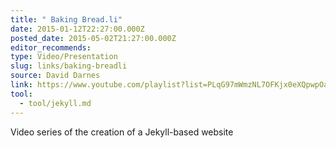 ```yaml
---
title: " Baking Bread.li"
date: 2015-01-12T22:27:00.000Z
posted_date: 2015-05-02T21:27:00.000Z
editor_recommends:
type: Video/Presentation
slug: links/baking-breadli
source: David Darnes
link: https://www.youtube.com/playlist?list=PLqG97mWmzNL7OFKjx0eXQpwpOaXFRM251
tool:
  - tool/jekyll.md
---
```

Video series of the creation of a Jekyll-based website
